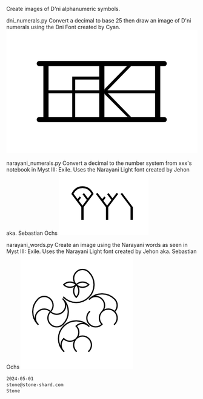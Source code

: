 Create images of D'ni alphanumeric symbols.


dni_numerals.py
Convert a decimal to base 25 then draw an image of D'ni numerals using the Dni Font created by Cyan.
![image](https://github.com/Stone-/Dni-Alphanumeric/blob/4ede0b41ca1f9ff67ee7c31fd08a40faba2620c1/Images/dni_numerals%20-%3E%20233.png)


narayani_numerals.py
Convert a decimal to the number system from xxx's notebook in Myst III: Exile. Uses the Narayani Light font created by Jehon aka. Sebastian Ochs
![image](https://github.com/Stone-/Dni-Alphanumeric/blob/4ede0b41ca1f9ff67ee7c31fd08a40faba2620c1/Images/narayani%20_numerals%20-%3E%2017.png)


narayani_words.py
Create an image using the Narayani words as seen in Myst III: Exile. Uses the Narayani Light font created by Jehon aka. Sebastian Ochs
![image](https://github.com/Stone-/Dni-Alphanumeric/blob/4ede0b41ca1f9ff67ee7c31fd08a40faba2620c1/Images/narayani_words%20-%3E%20____.png)


    2024-05-01
    stone@stone-shard.com
    Stone